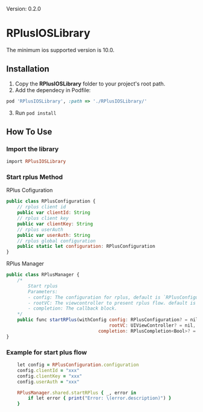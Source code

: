 Version: 0.2.0

# RPlusIOSLibrary

The minimum ios supported version is 10.0.

## Installation
1. Copy the **RPlusIOSLibrary** folder to your project's root path.
2. Add the dependecy in Podfile:

```ruby
pod 'RPlusIOSLibrary', :path => './RPlusIOSLibrary/'
```

3. Run `pod install`

## How To Use

### Import the library

```ruby
import RPlusIOSLibrary
```

### Start rplus Method

RPlus Cofiguration
```	javascript
public class RPlusConfiguration {
    // rplus client id
    public var clientId: String
    // rplus client key
    public var clientKey: String
    // rplus userAuth
    public var userAuth: String
    // rplus global configuration
    public static let configuration: RPlusConfiguration
}
```

RPlus Manager
```javascript
public class RPlusManager {
    /*
        Start rplus
        Parameters:
        - config: The configuration for rplus, default is `RPlusConfiguration.configuration`. 
        - rootVC: The viewcontroller to present rplus flow. default is current viewcontroller.
        - completion: The callback block.
    */
    public func startRPlus(withConfig config: RPlusConfiguration? = nil, 
                                      rootVC: UIViewController? = nil, 
                                  completion: RPlusCompletion<Bool>? = nil)
}
```

### Example for start plus flow

```ruby
    let config = RPlusConfiguration.configuration
    config.clientId = "xxx"
    config.clientKey = "xxx"
    config.userAuth = "xxx"

    RPlusManager.shared.startRPlus { _, error in
        if let error { print("Error: \(error.description)") }
    }
```
